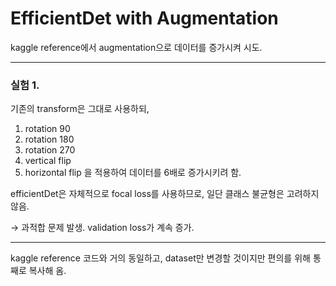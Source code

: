 # EfficientDet with Augmentation 
kaggle reference에서 augmentation으로 데이터를 증가시켜 시도.

---

### 실험 1.
기존의 transform은 그대로 사용하되,
1. rotation 90
2. rotation 180
3. rotation 270
4. vertical flip
5. horizontal flip
을 적용하여 데이터를 6배로 증가시키려 함.

efficientDet은 자체적으로 focal loss를 사용하므로, 일단 클래스 불균형은 고려하지 않음.

→ 과적합 문제 발생. validation loss가 계속 증가.

---



kaggle reference 코드와 거의 동일하고, dataset만 변경할 것이지만 편의를 위해 통째로 복사해 옴.
